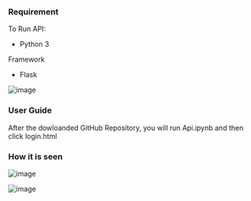 ### Requirement
To Run API:
- Python 3

Framework
- Flask

![image](https://user-images.githubusercontent.com/52570293/128670756-dabac84f-52e5-46d6-9e0f-c0892231d860.png)


### User Guide

After the dowloanded GitHub Repository, you will run Api.ipynb and then click login.html

### How it is seen

![image](https://user-images.githubusercontent.com/52570293/128669503-6d088a40-4591-4103-93d2-93d729db25b1.png)

![image](https://user-images.githubusercontent.com/52570293/128669431-b99efe77-d90a-4445-80b2-9d898121d82e.png)
